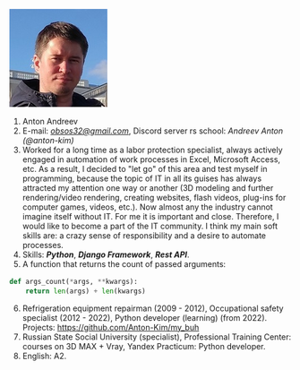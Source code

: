 ![This is an image](photo.jpg)

1. Anton Andreev
2. E-mail: *obsos32@gmail.com*, Discord server rs school: *Andreev Anton (@anton-kim)*
3. Worked for a long time as a labor protection specialist, always actively engaged in automation of work processes in Excel, Microsoft Access, etc. As a result, I decided to "let go" of this area and test myself in programming, because the topic of IT in all its guises has always attracted my attention one way or another (3D modeling and further rendering/video rendering, creating websites, flash videos, plug-ins for computer games, videos, etc.). Now almost any the industry cannot imagine itself without IT. For me it is important and close. Therefore, I would like to become a part of the IT community. I think my main soft skills are: a crazy sense of responsibility and a desire to automate processes.
4. Skills: ***Python***, ***Django Framework***, ***Rest API***.
5. A function that returns the count of passed arguments:
```python
def args_count(*args, **kwargs):
    return len(args) + len(kwargs)
```
6. Refrigeration equipment repairman (2009 - 2012), Occupational safety specialist (2012 - 2022), Python developer (learning) (from 2022). Projects: https://github.com/Anton-Kim/my_buh
7. Russian State Social University (specialist), Professional Training Center: courses on 3D MAX + Vray, Yandex Practicum: Python developer.
8. English: A2.